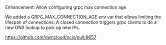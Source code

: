 Enhancement: Allow configuring grpc max connection age

We added a GRPC_MAX_CONNECTION_AGE env var that allows limiting the lifespan of connections. A closed connection triggers grpc clients to do a new DNS lookup to pick up new IPs.

https://github.com/owncloud/ocis/pull/9657

